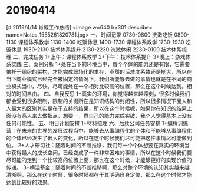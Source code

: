 # 20190414

[# 2019/4/14 肖威工作总结]
<image w=640 h=301 describe= name=Notes_1555261820781.jpg>
一、时间记录
0730-0800 洗漱吃饭
0800-1130 课程体系教学
1130-1400 吃饭休息
1400-1730 课程体系教学
1730-1930 吃饭休息
1930-2130 技术体系提升
2130-2230 洗漱休闲
2230-0100 技术体系梳理
二、完成任务
1+上午：课程体系教学
2+下午：技术体系提升
3+晚上：游戏体系实践
三、案例分析
1+处在当下的环境当中，每个个体的能力还是有限，它需要依托于组织的架构，才能完成职场化的生存，不然的话难度系数还是挺大，所以在当下商业模式已经完全被固定的情况下，我们所能够去做的事情也就是在不同的商业模式当中，尽快。尽可能处在一个相对比较高的位置，那么在这个时候达到。相对的时间自由。
四、自我反思
1+真实的环境，你觉得越来越深刻，很多时候我们都会受到很多限制，限制的关键所在是知识结构的封闭性，所以很多情况下面人和人最大的区别其实是在于支持的结果，所以在这个时候呢，如果你在知识的结果上面没有高人来去做指点，想要一，靠自己的能力完成突破，我个人觉得基本上没有任何可能性。
五、明日计划安排
1+材料梳理
六、后续公司任务安排
1+编程训练营：在未来的世界的发展过程当中，能够去从事编程化的个体和不能够从事编程化的个体已经发生了很大的变化，所以在这个时候我们尽可能把这件事情尽可能做到位。
2+人才研习社：随着时间的不断推移，我们每一个个体想要在真实的环境当中获得最大的成长空间，已经变成了一件非常困难的事情，所以在这个时候我们要尽可能的走到一个比较高的位置上面，那么在这个时候，才能够更好的实现价值的传递。
3+横溢基金：随着时间的不断推移啊，那么对整个环境的认知其实越来越清晰啊，那么在这个时候，很多时候都在于其明确自身定位，那么在这个时候才能达到比较好的效果。
